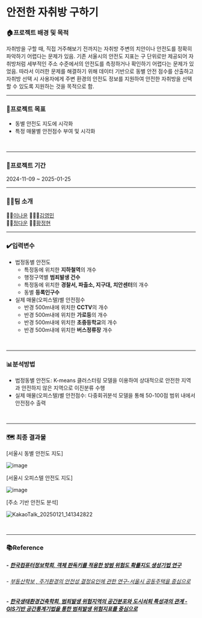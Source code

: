 # 안전한 자취방 구하기


### 🏠프로젝트 배경 및 목적
자취방을 구할 때, 직접 거주해보기 전까지는 자취방 주변의 치안이나 안전도를 정확히 파악하기 어렵다는 문제가 있음. 기존 서울시의 안전도 지표는 구 단위로만 제공되어 자취방처럼 세부적인 주소 수준에서의 안전도를 측정하거나 확인하기 어렵다는 문제가 있었음. 따라서 이러한 문제를 해결하기 위해 데이터 기반으로 동별 안전 점수를 산출하고 자취방 선택 시 사용자에게 주변 환경의 안전도 정보를 지원하여 안전한 자취방을 선택할 수 있도록 지원하는 것을 목적으로 함.
<br><hr>

### 🚩프로젝트 목표
- 동별 안전도 지도에 시각화
- 특정 매물별 안전점수 부여 및 시각화

<br><hr>

### 📆프로젝트 기간
2024-11-09 ~ 2025-01-25
<br><hr>

### 👨‍👨팀 소개
🙋🏼[이나윤](https://github.com/2nayun) 🙋🏼‍♂️‍[김영민](https://github.com/0m2us)  
🙋🏼[정다운](https://github.com/dannu0) 🙋🏼[황정현](https://github.com/hhjhhjh) 
<br><hr>

### ✔️입력변수
- 법정동별 안전도
  - 특정동에 위치한 **지하철역**의 개수
  - 행정구역별 **범죄발생 건수**
  - 특정동에 위치한 **경찰서, 파출소, 지구대, 치안센터**의 개수
  - 동별 **등록인구수**
- 실제 매물(오피스텔)별 안전점수
  - 반경 500m내에 위치한 **CCTV**의 개수
  - 반경 500m내에 위치한 **가로등**의 개수
  - 반경 500m내에 위치한 **초중등학교**의 개수
  - 반경 500m내에 위치한 **버스정류장** 개수


<br><hr>

### 📊분석방법
- 법정동별 안전도: K-means 클러스터링 모델을 이용하여 상대적으로 안전한 지역과 안전하지 않은 지역으로 이진분류 수행
- 실제 매물(오피스텔)별 안전점수: 다중회귀분석 모델을 통해 50-100점 범위 내에서 안전점수 출력

<br><hr>

### 🗺️ 최종 결과물

[서울시 동별 안전도 지도]

![image](https://github.com/user-attachments/assets/e410a262-6a44-4b0c-98a1-6d2c71c1be03) 

[서울시 오피스텔 안전도 지도]

![image](https://github.com/user-attachments/assets/7f368cf5-0617-489e-a699-24449a21a84b)

[주소 기반 안전도 분석]

![KakaoTalk_20250121_141342822](https://github.com/user-attachments/assets/85944abd-4946-459c-97ec-a0b213c44981)


<br><hr>

### 📚Reference
##### - [한국컴퓨터정보학회, 객체 판독키를 적용한 방범 위험도 확률지도 생성기법 연구](https://www.dbpia.co.kr/journal/articleDetail?nodeId=NODE06528035)
###### - [부동산학보 , 주거환경의 안전성 결정요인에 관한 연구-서울시 공동주택을 중심으로](https://www.kci.go.kr/kciportal/ci/sereArticleSearch/ciSereArtiView.kci?sereArticleSearchBean.artiId=ART002292257)
##### - [한국생태환경건축학회, 범죄발생 위험지역의 공간분포와 도시쇠퇴 특성과의 관계 - GIS기반 공간통계기법을 통한 범죄발생 위험지표를 중심으로](https://www.auric.or.kr/User/rdoc/DocRdoc.aspx?returnVal=RD_R&dn=410689)

